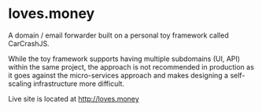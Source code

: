 # loves.money #

A domain / email forwarder built on a personal toy framework called CarCrashJS.

While the toy framework supports having multiple subdomains (UI, API) within the same project, the
approach is not recommended in production as it goes against the micro-services approach and makes
designing a self-scaling infrastructure more difficult.

Live site is located at http://loves.money